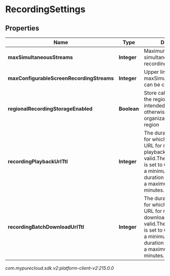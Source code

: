 # RecordingSettings


## Properties

| Name | Type | Description | Notes |
| ------------ | ------------- | ------------- | ------------- |
| **maxSimultaneousStreams** | **Integer** | Maximum number of simultaneous screen recording streams |  [optional] |
| **maxConfigurableScreenRecordingStreams** | **Integer** | Upper limit that maxSimultaneousStreams can be configured |  [optional] |
| **regionalRecordingStorageEnabled** | **Boolean** | Store call recordings in the region where they are intended to be recorded, otherwise in the organization's home region |  [optional] |
| **recordingPlaybackUrlTtl** | **Integer** | The duration in minutes for which the generated URL for recording playback remains valid.The default duration is set to 60 minutes, with a minimum allowable duration of 2 minutes and a maximum of 60 minutes. |  [optional] |
| **recordingBatchDownloadUrlTtl** | **Integer** | The duration in minutes for which the generated URL for recording batch download remains valid.The default duration is set to 60 minutes, with a minimum allowable duration of 2 minutes and a maximum of 60 minutes. |  [optional] |




_com.mypurecloud.sdk.v2:platform-client-v2:215.0.0_
